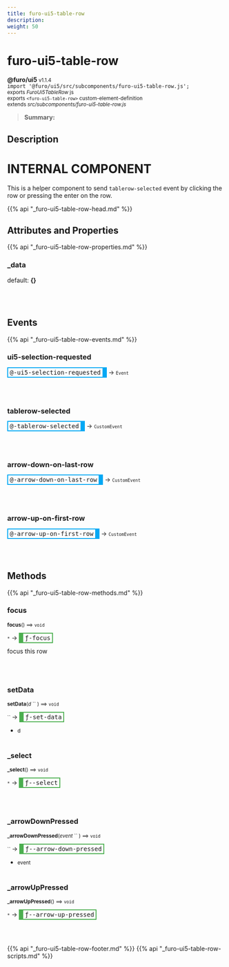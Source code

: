 ```yaml
---
title: furo-ui5-table-row
description: 
weight: 50
---
```


# furo-ui5-table-row
**@furo/ui5** <small>v1.1.4</small>
<br>`import '@furo/ui5/src/subcomponents/furo-ui5-table-row.js';`<small>
<br>exports *FuroUi5TableRow* js
<br>exports `<furo-ui5-table-row>` custom-element-definition
<br>extends *src/subcomponents/furo-ui5-table-row.js*</small>

> **Summary:** 

## Description

# INTERNAL COMPONENT
This is a helper component to send `tablerow-selected` event by clicking the row or pressing the enter on the row.

{{% api "_furo-ui5-table-row-head.md" %}}

## Attributes and Properties
{{% api "_furo-ui5-table-row-properties.md" %}}








### **_data**
default: **{}**</small>


<br><br>
## Events
{{% api "_furo-ui5-table-row-events.md" %}}

### **ui5-selection-requested**
<span  style="border-width:2px 10px 2px 2px; border-style: solid;border-color:  rgb(2, 168, 244);font-family:monospace; padding:2px 4px;">@-ui5-selection-requested</span>
→ <small>`Event`</small>


<br><br>
### **tablerow-selected**
<span  style="border-width:2px 10px 2px 2px; border-style: solid;border-color:  rgb(2, 168, 244);font-family:monospace; padding:2px 4px;">@-tablerow-selected</span>
→ <small>`CustomEvent`</small>


<br><br>
### **arrow-down-on-last-row**
<span  style="border-width:2px 10px 2px 2px; border-style: solid;border-color:  rgb(2, 168, 244);font-family:monospace; padding:2px 4px;">@-arrow-down-on-last-row</span>
→ <small>`CustomEvent`</small>


<br><br>
### **arrow-up-on-first-row**
<span  style="border-width:2px 10px 2px 2px; border-style: solid;border-color:  rgb(2, 168, 244);font-family:monospace; padding:2px 4px;">@-arrow-up-on-first-row</span>
→ <small>`CustomEvent`</small>


<br><br>

## Methods
{{% api "_furo-ui5-table-row-methods.md" %}}


### **focus**
<small>**focus**() ⟹ `void`</small>

<small>`*`</small> →
<span  style="border-width:2px 2px 2px 10px; border-style: solid;border-color:  rgb(76, 175, 80);font-family:monospace; padding:2px 4px;">ƒ-focus</span>

focus this row

<br><br>

### **setData**
<small>**setData**(*d* `` ) ⟹ `void`</small>

<small>`` </small> →
<span  style="border-width:2px 2px 2px 10px; border-style: solid;border-color:  rgb(76, 175, 80);font-family:monospace; padding:2px 4px;">ƒ-set-data</span>



- <small>d </small>
<br><br>

### **_select**
<small>**_select**() ⟹ `void`</small>

<small>`*`</small> →
<span  style="border-width:2px 2px 2px 10px; border-style: solid;border-color:  rgb(76, 175, 80);font-family:monospace; padding:2px 4px;">ƒ--select</span>



<br><br>

### **_arrowDownPressed**
<small>**_arrowDownPressed**(*event* `` ) ⟹ `void`</small>

<small>`` </small> →
<span  style="border-width:2px 2px 2px 10px; border-style: solid;border-color:  rgb(76, 175, 80);font-family:monospace; padding:2px 4px;">ƒ--arrow-down-pressed</span>



- <small>event </small>
<br><br>

### **_arrowUpPressed**
<small>**_arrowUpPressed**() ⟹ `void`</small>

<small>`*`</small> →
<span  style="border-width:2px 2px 2px 10px; border-style: solid;border-color:  rgb(76, 175, 80);font-family:monospace; padding:2px 4px;">ƒ--arrow-up-pressed</span>



<br><br>





{{% api "_furo-ui5-table-row-footer.md" %}}
{{% api "_furo-ui5-table-row-scripts.md" %}}
